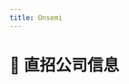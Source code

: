 ```yaml
---
title: Onsemi
---
```


# 📌 直招公司信息

<DirectHireCompanyTable state="arizona" city="phoenix" companyFileName="onsemi" />